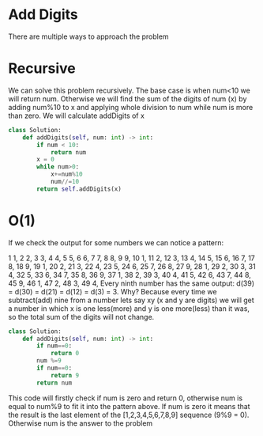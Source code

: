 # Add Digits
There are multiple ways to approach the problem
# Recursive
We can solve this problem recursively. The base case is when num<10 we will return num. Otherwise we will find the sum of the digits of num (x) by adding num%10 to x and applying whole division to num while num is more than zero. We will calculate addDigits of x
```python
class Solution:
    def addDigits(self, num: int) -> int:
        if num < 10:
            return num
        x = 0
        while num>0:
            x+=num%10
            num//=10
        return self.addDigits(x)
```
# O(1)
If we check the output for some numbers we can notice a pattern:

1 1,
2 2,
3 3,
4 4,
5 5,
6 6,
7 7,
8 8,
9 9,
10 1,
11 2,
12 3,
13 4,
14 5,
15 6,
16 7,
17 8,
18 9,
19 1,
20 2,
21 3,
22 4,
23 5,
24 6,
25 7,
26 8,
27 9,
28 1,
29 2,
30 3,
31 4,
32 5,
33 6,
34 7,
35 8,
36 9,
37 1,
38 2,
39 3,
40 4,
41 5,
42 6,
43 7,
44 8,
45 9,
46 1,
47 2,
48 3,
49 4,
Every ninth number has the same output: d(39) = d(30) = d(21) = d(12) = d(3) = 3. Why? Because every time we subtract(add) nine from a number lets say xy (x and y are digits) we will get a number in which x is one less(more) and y is one more(less) than it was, so the total sum of the digits will not change.
```python
class Solution:
    def addDigits(self, num: int) -> int:
        if num==0:
            return 0
        num %=9
        if num==0:
            return 9
        return num
```
This code will firstly check if num is zero and return 0, otherwise num is equal to num%9 to fit it into the pattern above. If num is zero it means that the result is the last element of the [1,2,3,4,5,6,7,8,9] sequence (9%9 = 0). Otherwise num is the answer to the problem
